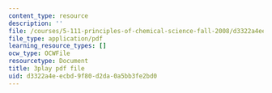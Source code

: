 ```yaml
---
content_type: resource
description: ''
file: /courses/5-111-principles-of-chemical-science-fall-2008/d3322a4eecbd9f80d2da0a5bb3fe2bd0_l-BNoAPe6qo.pdf
file_type: application/pdf
learning_resource_types: []
ocw_type: OCWFile
resourcetype: Document
title: 3play pdf file
uid: d3322a4e-ecbd-9f80-d2da-0a5bb3fe2bd0
---
```

